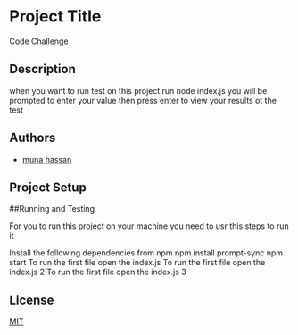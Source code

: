 
# Project Title

Code Challenge


## Description
when you want to run test on this project run node index.js you will be prompted to enter your value then press enter to view your results ot the test


## Authors

- [muna hassan](https://github.com/MUNAH10/code-challege)


##  Project Setup

##Running and Testing


For you to run this project on your machine you need to usr this steps to run it 

Install the following dependencies from npm
   npm install prompt-sync
   npm start 
   To run the first file open the index.js
   To run the first file open the index.js 2 
   To run the first file open the index.js 3

## License

[MIT](https://choosealicense.com/licenses/mit/)

